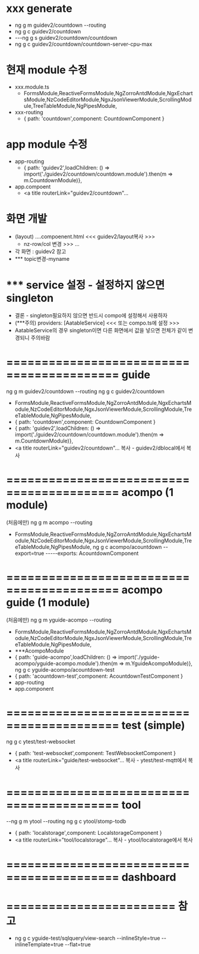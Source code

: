 # xxx generate
- ng g m guidev2/countdown --routing
- ng g c guidev2/countdown
- ---ng g s guidev2/countdown/countdown
- ng g c guidev2/countdown/countdown-server-cpu-max
# 현재 module 수정
- xxx.module.ts	
  - FormsModule,ReactiveFormsModule,NgZorroAntdModule,NgxEchartsModule,NzCodeEditorModule,NgxJsonViewerModule,ScrollingModule,TreeTableModule,NgPipesModule,
- xxx-routing
  - { path: 'countdown',component: CountdownComponent }
# app module 수정
- app-routing
  - { path: 'guidev2',loadChildren: () => import('./guidev2/countdown/countdown.module').then(m => m.CountdownModule)},
- app.compoent
  - <a title routerLink="guidev2/countdown"...
# 화면 개발
- (layout) ....compoenent.html <<< guidev2/layout복사 >>>
  -	nz-row/col 변경 >>> <app-countdown-form></app-countdown-form> ...
- 각 화면 : guidev2 참고
- *** topic변경-myname
# *** service 설정 - 설정하지 않으면 singleton
- 결론 - singleton필요하지 않으면 반드시 compo에 설정해서 사용하자
- (***주의) providers: [AatableService] <<< 또는 compo.ts에 설정 >>>
- AatableService의 경우 singleton이면 다른 화면에서 값을 넣으면 전체가 같이 변경되니 주의바람


# ========================================== guide
ng g m guidev2/countdown --routing
ng g c guidev2/countdown
  - FormsModule,ReactiveFormsModule,NgZorroAntdModule,NgxEchartsModule,NzCodeEditorModule,NgxJsonViewerModule,ScrollingModule,TreeTableModule,NgPipesModule,
  - { path: 'countdown',component: CountdownComponent }
  - { path: 'guidev2',loadChildren: () => import('./guidev2/countdown/countdown.module').then(m => m.CountdownModule)},
  - <a title routerLink="guidev2/countdown"...
복사 - guidev2/dblocal에서 복사


# #############################################################################
# ========================================== acompo (1 module)
(처음에만) ng g m acompo --routing
  - FormsModule,ReactiveFormsModule,NgZorroAntdModule,NgxEchartsModule,NzCodeEditorModule,NgxJsonViewerModule,ScrollingModule,TreeTableModule,NgPipesModule,
ng g c acompo/acountdown --export=true
  -----exports: AcountdownComponent
# ========================================== acompo guide (1 module)
(처음에만) ng g m yguide-acompo --routing
  - FormsModule,ReactiveFormsModule,NgZorroAntdModule,NgxEchartsModule,NzCodeEditorModule,NgxJsonViewerModule,ScrollingModule,TreeTableModule,NgPipesModule,
  - ***AcompoModule
  - { path: 'guide-acompo',loadChildren: () => import('./yguide-acompo/yguide-acompo.module').then(m => m.YguideAcompoModule)},
ng g c yguide-acompo/acountdown-test
  - { path: 'acountdown-test',component: AcountdownTestComponent }
  - app-routing
  - app.component





# #############################################################################
# ========================================== test (simple)
ng g c ytest/test-websocket
  - { path: 'test-websocket',component: TestWebsocketComponent }
  - <a title routerLink="guide/test-websocket"...
복사 - ytest/test-mqtt에서 복사

# ========================================== tool
--ng g m ytool --routing
ng g c ytool/stomp-todb
  - { path: 'localstorage',component: LocalstorageComponent }
  - <a title routerLink="tool/localstorage"...
복사 - ytool/localstorage에서 복사


# ========================================== dashboard


# ======================== 참고
- ng g c yguide-test/sqlquery/view-search --inlineStyle=true --inlineTemplate=true --flat=true



